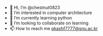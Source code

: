 - 👋 Hi, I’m @chestnut0823
- 👀 I’m interested in computer architecture 
- 🌱 I’m currently learning python
- 💞️ I’m looking to collaborate on learning
- 📫 How to reach me qkaxhf7777@snu.ac.kr

<!---
chestnut0823/chestnut0823 is a ✨ special ✨ repository because its `README.md` (this file) appears on your GitHub profile.
You can click the Preview link to take a look at your changes.
--->
